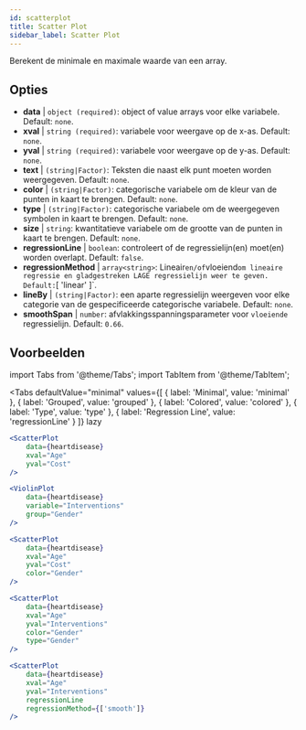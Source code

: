 ```yaml
---
id: scatterplot
title: Scatter Plot
sidebar_label: Scatter Plot
---
```


Berekent de minimale en maximale waarde van een array.

## Opties

* __data__ | `object (required)`: object of value arrays voor elke variabele. Default: `none`.
* __xval__ | `string (required)`: variabele voor weergave op de x-as. Default: `none`.
* __yval__ | `string (required)`: variabele voor weergave op de y-as. Default: `none`.
* __text__ | `(string|Factor)`: Teksten die naast elk punt moeten worden weergegeven. Default: `none`.
* __color__ | `(string|Factor)`: categorische variabele om de kleur van de punten in kaart te brengen. Default: `none`.
* __type__ | `(string|Factor)`: categorische variabele om de weergegeven symbolen in kaart te brengen. Default: `none`.
* __size__ | `string`: kwantitatieve variabele om de grootte van de punten in kaart te brengen. Default: `none`.
* __regressionLine__ | `boolean`: controleert of de regressielijn(en) moet(en) worden overlapt. Default: `false`.
* __regressionMethod__ | `array<string>`: Lineair` en/of `vloeiend` om lineaire regressie en gladgestreken LAGE regressielijn weer te geven. Default: `[
  'linear'
]`.
* __lineBy__ | `(string|Factor)`: een aparte regressielijn weergeven voor elke categorie van de gespecificeerde categorische variabele. Default: `none`.
* __smoothSpan__ | `number`: afvlakkingsspanningsparameter voor `vloeiende` regressielijn. Default: `0.66`.


## Voorbeelden

import Tabs from '@theme/Tabs';
import TabItem from '@theme/TabItem';

<Tabs
    defaultValue="minimal"
    values={[
        { label: 'Minimal', value: 'minimal' },
        { label: 'Grouped', value: 'grouped' },
        { label: 'Colored', value: 'colored' },
        { label: 'Type', value: 'type' },
        { label: 'Regression Line', value: 'regressionLine' }
    ]}
    lazy
>

<TabItem value="minimal">

```jsx live
<ScatterPlot 
    data={heartdisease} 
    xval="Age"
    yval="Cost"
/>
```

</TabItem>


<TabItem value="grouped">

```jsx live
<ViolinPlot 
    data={heartdisease} 
    variable="Interventions"
    group="Gender"
/>
```

</TabItem>

<TabItem value="colored">

```jsx live
<ScatterPlot 
    data={heartdisease} 
    xval="Age"
    yval="Cost"
    color="Gender"
/>
```
</TabItem>

<TabItem value="type">

```jsx live
<ScatterPlot 
    data={heartdisease} 
    xval="Age"
    yval="Interventions"
    color="Gender"
    type="Gender"
/>
```

</TabItem>

<TabItem value="regressionLine">

```jsx live
<ScatterPlot 
    data={heartdisease} 
    xval="Age"
    yval="Interventions"
    regressionLine
    regressionMethod={['smooth']}
/>
```
</TabItem>

</Tabs>
